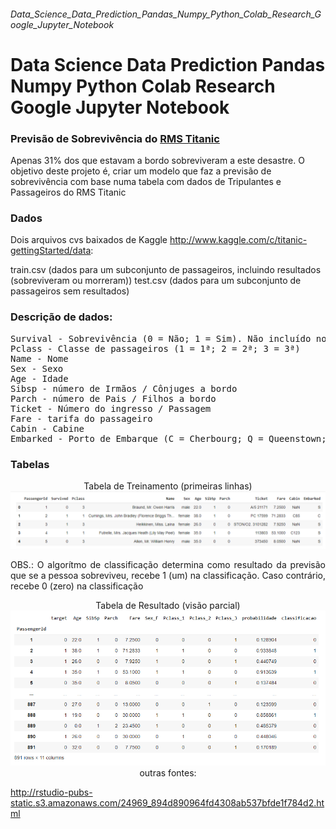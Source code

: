 ###### Data_Science_Data_Prediction_Pandas_Numpy_Python_Colab_Research_Google_Jupyter_Notebook
# Data Science Data Prediction Pandas Numpy Python Colab Research Google Jupyter Notebook

### Previsão de Sobrevivência do [RMS Titanic](https://www.google.com/search?q=titatic&sxsrf=ALeKk026tV9vwLgAUCWwycf3E3jUXH3dAg%3A1629747024297&source=hp&ei=UPcjYcv5D8bN5OUP_6aUyA0&iflsig=AINFCbYAAAAAYSQFYKljzFvmUYY6s9y5kmd6uppcw7ay&oq=titatic&gs_lcp=Cgdnd3Mtd2l6EAMyCggAELEDEIMBEAoyCgguELEDEIMBEAoyCgguELEDEIMBEAoyCggAELEDEIMBEAoyCggAELEDEIMBEAoyCggAELEDEIMBEAoyCggAELEDEIMBEAoyCggAELEDEIMBEAoyBwgAELEDEAoyBAgAEAo6BAgjECc6BAgAEEM6CggAELEDEIMBEEM6EQguEIAEELEDEIMBEMcBENEDOgsIABCABBCxAxCDAToICAAQgAQQsQM6DgguEIAEELEDEMcBEKMCOggIABCxAxCDAToFCC4QgAQ6BQgAEIAEOgsIABCABBCxAxDJAzoFCAAQkgM6CAguEIAEELEDOgsILhCABBCxAxCDAToHCAAQgAQQCjoHCC4QgAQQClCEB1jADWDoE2gAcAB4AIABgQKIAd4IkgEFMC42LjGYAQCgAQE&sclient=gws-wiz&ved=0ahUKEwjL4dHj8MfyAhXGJrkGHX8TBdkQ4dUDCAc&uact=5)

Apenas 31% dos que estavam a bordo sobreviveram a este desastre. O objetivo deste projeto é, criar um modelo que faz a previsão de sobrevivência com base numa tabela com dados de Tripulantes e Passageiros do RMS Titanic

### Dados
Dois arquivos cvs baixados de Kaggle http://www.kaggle.com/c/titanic-gettingStarted/data:

train.csv (dados para um subconjunto de passageiros, incluindo resultados (sobreviveram ou morreram))
test.csv (dados para um subconjunto de passageiros sem resultados)

### Descrição de dados:
<p><pre>
Survival - Sobrevivência (0 = Não; 1 = Sim). Não incluído no arquivo test.csv.
Pclass - Classe de passageiros (1 = 1ª; 2 = 2ª; 3 = 3ª)
Name - Nome
Sex - Sexo
Age - Idade
Sibsp - número de Irmãos / Cônjuges a bordo
Parch - número de Pais / Filhos a bordo
Ticket - Número do ingresso / Passagem
Fare - tarifa do passageiro
Cabin - Cabine
Embarked - Porto de Embarque (C = Cherbourg; Q = Queenstown; S = Southampton)
</pre></p>

### Tabelas

<p align="center">
    Tabela de Treinamento (primeiras linhas)
    <img src="imgs/t1.png" alt="tabela de Trainamento" />    
</p>

<p align="justify" > OBS.: O algorítmo de classificação determina como resultado da previsão que se a pessoa sobreviveu, recebe 1 (um) na classificação. Caso contrário, recebe 0 (zero) na classificação
</p>

<p align="center">
    Tabela de Resultado (visão parcial)
    <img src="imgs/t2.png" alt="tabela de Resultado />    
</p>

###### outras fontes:

http://rstudio-pubs-static.s3.amazonaws.com/24969_894d890964fd4308ab537bfde1f784d2.html
